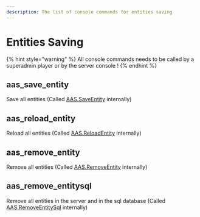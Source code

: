 ```yaml
---
description: The list of console commands for entities saving
---
```


# Entities Saving

{% hint style="warning" %}
All console commands needs to be called by a superadmin player or by the server console !
{% endhint %}

## aas\_save\_entity

Save all entities \(Called [AAS.SaveEntity](../server-functions/entities-saving.md) internally\)

## aas\_reload\_entity

Reload all entities \(Called [AAS.ReloadEntity](../server-functions/entities-saving.md) internally\)

## aas\_remove\_entity

Remove all entities \(Called [AAS.RemoveEntity](../server-functions/entities-saving.md) internally\)

## aas\_remove\_entitysql

Remove all entities in the server and in the sql database \(Called [AAS.RemoveEntitySql](../server-functions/entities-saving.md) internally\)

